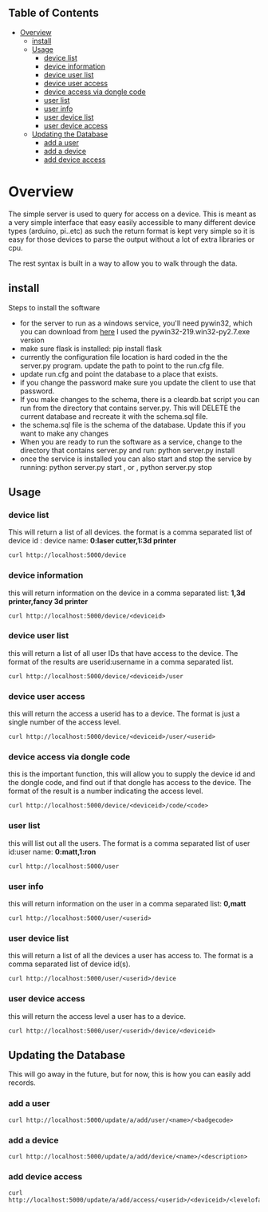 <div id="table-of-contents">
<h2>Table of Contents</h2>
<div id="text-table-of-contents">
<ul>
<li><a href="#sec-1">Overview</a>
<ul>
<li><a href="#sec-1-1">install</a></li>
<li><a href="#sec-1-2">Usage</a>
<ul>
<li><a href="#sec-1-2-1">device list</a></li>
<li><a href="#sec-1-2-2">device information</a></li>
<li><a href="#sec-1-2-3">device user list</a></li>
<li><a href="#sec-1-2-4">device user access</a></li>
<li><a href="#sec-1-2-5">device access via dongle code</a></li>
<li><a href="#sec-1-2-6">user list</a></li>
<li><a href="#sec-1-2-7">user info</a></li>
<li><a href="#sec-1-2-8">user device list</a></li>
<li><a href="#sec-1-2-9">user device access</a></li>
</ul>
</li>
<li><a href="#sec-1-3">Updating the Database</a>
<ul>
<li><a href="#sec-1-3-1">add a user</a></li>
<li><a href="#sec-1-3-2">add a device</a></li>
<li><a href="#sec-1-3-3">add device access</a></li>
</ul>
</li>
</ul>
</li>
</ul>
</div>
</div>

# Overview<a id="sec-1" name="sec-1"></a>

The simple server is used to query for access on a device.  This is meant as a
very simple interface that easy easily accessible to many different device types
(arduino, pi..etc)  as such the return format is kept very simple so it is
easy for those devices to parse the output without a lot of extra libraries or cpu.

The rest syntax is built in a way to allow you to walk through the data.

## install<a id="sec-1-1" name="sec-1-1"></a>

Steps to install the software

-   for the server to run as a windows service, you'll need pywin32, which you can
    download from [here](http://sourceforge.net/projects/pywin32/files/pywin32/Build%20219/)  I used the pywin32-219.win32-py2.7.exe  version
-   make sure flask is installed:  pip install flask
-   currently the configuration file location is hard coded in the the server.py
    program.  update the path to point to the run.cfg file.
-   update run.cfg and point the database to a place that exists.
-   if you change the password make sure you update the client to use that password.
-   If you make changes to the schema, there is a cleardb.bat script you can run
    from the directory that contains server.py.  This will DELETE the current database
    and recreate it with the schema.sql file.
-   the schema.sql file is the schema of the database.  Update this if you want to make
    any changes
-   When you are ready to run the software as a service, change to the directory that
    contains server.py  and run: python server.py install
-   once the service is installed you can also start and stop the service by running:
    python server.py start , or , python server.py stop

## Usage<a id="sec-1-2" name="sec-1-2"></a>

### device list<a id="sec-1-2-1" name="sec-1-2-1"></a>

This will return a list of all devices.  the format is a comma separated list of
device id : device name: **0:laser cutter,1:3d printer**

    curl http://localhost:5000/device

### device information<a id="sec-1-2-2" name="sec-1-2-2"></a>

this will return information on the device in a comma separated list: **1,3d printer,fancy 3d printer**

    curl http://localhost:5000/device/<deviceid>

### device user list<a id="sec-1-2-3" name="sec-1-2-3"></a>

this will return a list of all user IDs that have access to the device.  The format
of the results are userid:username in a comma separated list.

    curl http://localhost:5000/device/<deviceid>/user

### device user access<a id="sec-1-2-4" name="sec-1-2-4"></a>

this will return the access a userid has to a device.  The format is
just a single number of the access level.

    curl http://localhost:5000/device/<deviceid>/user/<userid>

### device access via dongle code<a id="sec-1-2-5" name="sec-1-2-5"></a>

this is the important function, this will allow you to supply the device id
and the dongle code, and find out if that dongle has access to the device. The format
of the result is a number indicating the access level.

    curl http://localhost:5000/device/<deviceid>/code/<code>

### user list<a id="sec-1-2-6" name="sec-1-2-6"></a>

this will list out all the users.  The format is a comma separated list of
user id:user name: **0:matt,1:ron**

    curl http://localhost:5000/user

### user info<a id="sec-1-2-7" name="sec-1-2-7"></a>

this will return information on the user in a comma separated list: **0,matt**

    curl http://localhost:5000/user/<userid>

### user device list<a id="sec-1-2-8" name="sec-1-2-8"></a>

this will return a list of all the devices a user has access to.  The format is a
comma separated list of device id(s).

    curl http://localhost:5000/user/<userid>/device

### user device access<a id="sec-1-2-9" name="sec-1-2-9"></a>

this will return the access level a user has to a device.

    curl http://localhost:5000/user/<userid>/device/<deviceid>

## Updating the Database<a id="sec-1-3" name="sec-1-3"></a>

This will go away in the future, but for now, this is how you can easily add records.

### add a user<a id="sec-1-3-1" name="sec-1-3-1"></a>

    curl http://localhost:5000/update/a/add/user/<name>/<badgecode>

### add a device<a id="sec-1-3-2" name="sec-1-3-2"></a>

    curl http://localhost:5000/update/a/add/device/<name>/<description>

### add device access<a id="sec-1-3-3" name="sec-1-3-3"></a>

    curl http://localhost:5000/update/a/add/access/<userid>/<deviceid>/<levelofaccess>